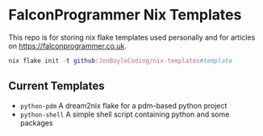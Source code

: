 # FalconProgrammer Nix Templates

This repo is for storing nix flake templates used personally and for articles on https://falconprogrammer.co.uk.

``` nix
nix flake init -t github:JonBoyleCoding/nix-templates#template
```

## Current Templates

- `python-pdm` A dream2nix flake for a pdm-based python project
- `python-shell` A simple shell script containing python and some packages
